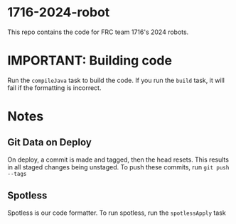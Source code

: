 # 1716-2024-robot
This repo contains the code for FRC team 1716's 2024 robots. 
# IMPORTANT: Building code
Run the `compileJava` task to build the code. If you run the `build` task, it will fail if the formatting is incorrect. 
# Notes
## Git Data on Deploy
On deploy, a commit is made and tagged, then the head resets. This results in all staged changes being unstaged. To push these commits, run `git push --tags`
## Spotless
Spotless is our code formatter. To run spotless, run the `spotlessApply` task


